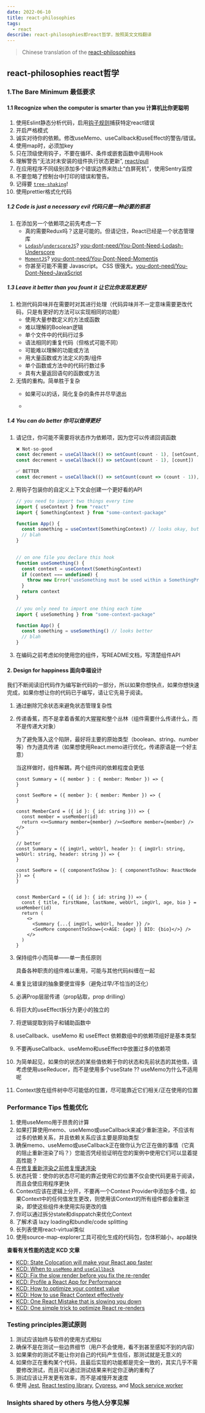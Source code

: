 ```yaml
---
date: 2022-06-10
title: react-philosophies
tags:
  - react
describe: react-philosophies即react哲学，按照英文文档翻译
---
```


> Chinese translation of the [react-philosophies](https://github.com/mithi/react-philosophies)
## react-philosophies react哲学

### 1.The Bare Minimum 最低要求

#### 1.1 Recognize when the computer is smarter than you 计算机比你更聪明

1. 使用Eslint静态分析代码，启用[钩子规则](https://www.npmjs.com/package/eslint-plugin-react-hooks)捕获特定react错误
2. 开启严格模式
3. 诚实对待你的依赖。修改useMemo、useCallback和useEffect的警告/错误。
4. 使用map时，必须加key
5. 只在顶级使用钩子，不要在循环、条件或嵌套函数中调用Hook
6. 理解警告“无法对未安装的组件执行状态更新”, [react/pull](https://github.com/facebook/react/pull/22114)
7. 在应用程序不同级别添加多个错误边界来防止“白屏死机”，使用Sentry监控
8. 不要忽略了控制台中打印的错误和警告。
9. 记得要 [`tree-shaking`](https://link.juejin.cn/?target=https%3A%2F%2Fwebpack.js.org%2Fguides%2Ftree-shaking%2F)!
10. 使用prettier格式化代码

##### 1.2 Code is just a necessary evil 代码只是一种必要的邪恶

1. 在添加另一个依赖项之前先考虑一下
   - 真的需要Redux吗？这是可能的。但请记住，React已经是一个状态管理库
   - [`Lodash`](https://lodash.com/)/[`underscoreJS`](https://underscorejs.org/)? [you-dont-need/You-Dont-Need-Lodash-Underscore](https://github.com/you-dont-need/You-Dont-Need-Lodash-Underscore)
   - [`MomentJS`](https://momentjs.com/)? [you-dont-need/You-Dont-Need-Momentjs](https://github.com/you-dont-need/You-Dont-Need-Momentjs)
   - 你甚至可能不需要 Javascript。 CSS 很强大。[you-dont-need/You-Dont-Need-JavaScript](https://github.com/you-dont-need/You-Dont-Need-JavaScript)

##### 1.3 Leave it better than you fount it 让它比你发现发更好

1. 检测代码异味并在需要时对其进行处理（代码异味并不一定意味需要更改代码，只是有更好的方法可以实现相同的功能）
   - 使用大量参数定义的方法或函数
   - 难以理解的Boolean逻辑
   - 单个文件中的代码行过多
   - 语法相同的重复代码（但格式可能不同）
   - 可能难以理解的功能或方法
   - 用大量函数或方法定义的类/组件
   - 单个函数或方法中的代码行数过多
   - 具有大量返回语句的函数或方法
2. 无情的重构。简单胜于复杂
   - 如果可以的话，简化复杂的条件并尽早退出

   -

##### 1.4 You can do better 你可以做得更好

1. 请记住，你可能不需要将状态作为依赖项，因为您可以传递回调函数

   ```js
   ❌ Not-so-good
   const decrement = useCallback(() => setCount(count - 1), [setCount, count])
   const decrement = useCallback(() => setCount(count - 1), [count])
   
   ✅ BETTER
   const decrement = useCallback(() => setCount(count => (count - 1)), [])
   ```

2. 用钩子包装你的自定义上下文会创建一个更好看的API

   ```js
   // you need to import two things every time 
   import { useContext } from "react"
   import { SomethingContext } from "some-context-package"
   
   function App() {
     const something = useContext(SomethingContext) // looks okay, but could look better
     // blah
   }
   
     
   // on one file you declare this hook
   function useSomething() {
     const context = useContext(SomethingContext)
     if (context === undefined) {
       throw new Error('useSomething must be used within a SomethingProvider')
     }
     return context
   }
     
   // you only need to import one thing each time
   import { useSomething } from "some-context-package"
   
   function App() {
     const something = useSomething() // looks better
     // blah
   }  
   ```

3. 在编码之前考虑如何使用您的组件，写README文档，写清楚组件API

#### 2. Design for happiness 面向幸福设计

​ 我们不断阅读旧代码作为编写新代码的一部分，所以如果你想快点，如果你想快速完成，如果你想让你的代码已于编写，请让它先易于阅读。

1. 通过删除冗余状态来避免状态管理复杂性

2. 传递香蕉，而不是拿着香蕉的大猩猩和整个丛林（组件需要什么传递什么，而不是传递大对象）

   为了避免落入这个陷阱，最好将主要的原始类型（boolean、string、number等）作为道具传递（如果想使用React.memo进行优化，传递原语是一个好主意）

   当这样做时，组件解耦，两个组件间的依赖程度会更低

   ```tsx
   const Summary = ({ member } : { member: Member }) => {
   }
   
   const SeeMore = ({ member }: { member: Member }) => {
   }
   
   const MemberCard = ({ id }: { id: string })) => {
     const member = useMember(id)
     return <><Summary member={member} /><SeeMore member={member} /></>
   }
   
   // better
   const Summary = ({ imgUrl, webUrl, header }: { imgUrl: string, webUrl: string, header: string }) => {
   }
   
   const SeeMore = ({ componentToShow }: { componentToShow: ReactNode }) => {
   }
   
   
   const MemberCard = ({ id }: { id: string }) => {
     const { title, firstName, lastName, webUrl, imgUrl, age, bio } = useMember(id)
     return (
       <>
         <Summary {...{ imgUrl, webUrl, header }} />
         <SeeMore componentToShow={<>AGE: {age} | BIO: {bio}</>} />
       </>
     )
   }
   ```

3. 保持组件小而简单——单一责任原则

   具备各种职责的组件难以重用，可能与其他代码纠缠在一起

4. 重复比错误的抽象要便宜得多（避免过早/不恰当的泛化）

5. 必满Prop层层传递（prop钻取，prop drilling）

6. 将巨大的useEffect拆分为更小的独立的

7. 将逻辑提取到钩子和辅助函数中

8. useCallback、useMemo 和 useEffect 依赖数组中的依赖项组好是基本类型

9. 不要再useCallback、useMemo和useEffect中放置过多的依赖项

10. 为简单起见，如果你的状态的某些值依赖于你的状态和先前状态的其他值，请考虑使用useReducer，而不是使用多个useState ?? useMemo为什么不适用呢

11. Context放在组件树中尽可能低的位置，尽可能靠近它们相关/正在使用的位置

### Performance Tips 性能优化

1. 使用useMemo用于昂贵的计算
2. 如果打算使用memo、useMemo或useCallback来减少重新渲染，不应该有过多的依赖关系，并且依赖关系应该主要是原始类型
3. 确保memo、useMemo或useCallback正在做你认为它正在做的事情（它真的阻止重新渲染了吗？）您能否凭经验证明在您的案例中使用它们可以显着提高性能？
4. [在修复重新渲染之前修复慢速渲染](https://kentcdodds.com/blog/fix-the-slow-render-before-you-fix-the-re-render)
5. 状态托管：使你的状态尽可能的靠近使用它的位置不仅会使代码更易于阅读，而且会使应用程序更快
6. Context应该在逻辑上分开，不要再一个Context Provider中添加多个值，如果Context中的任何值发生更改，则使用该Context的所有组件都会重新渲染，即使这些组件未使用实际更改的值
7. 你可以通过拆分state和disppatch来优化Context
8. 了解术语 lazy loading和bundle/code splitting
9. 长列表使用react-virtual类似
10. 使用source-map-explorer工具可视化生成的代码包，包体积越小，app越快

**查看有关性能的选定 KCD 文章**

- [KCD: State Colocation will make your React app faster](https://kentcdodds.com/blog/state-colocation-will-make-your-react-app-faster)
- [KCD: When to `useMemo` and `useCallback`](https://kentcdodds.com/blog/usememo-and-usecallback)
- [KCD: Fix the slow render before you fix the re-render](https://kentcdodds.com/blog/fix-the-slow-render-before-you-fix-the-re-render)
- [KCD: Profile a React App for Performance](https://kentcdodds.com/blog/profile-a-react-app-for-performance)
- [KCD: How to optimize your context value](https://kentcdodds.com/blog/how-to-optimize-your-context-value)
- [KCD: How to use React Context effectively](https://kentcdodds.com/blog/how-to-use-react-context-effectively)
- [KCD: One React Mistake that is slowing you down](https://epicreact.dev/one-react-mistake-thats-slowing-you-down)
- [KCD: One simple trick to optimize React re-renders](https://kentcdodds.com/blog/optimize-react-re-renders)

### Testing principles测试原则

1. 测试应该始终与软件的使用方式相似
2. 确保不是在测试一些边界细节（用户不会使用，看不到甚至感知不到的内容）
3. 如果果你的测试不能让你对自己的代码产生信任，那测试就是无意义的
4. 如果你正在重构某个代码，且最后实现的功能都是完全一致的，其实几乎不需要修改测试，而且可以通过测试结果来判定你正确的重构了
5. 测试应该让开发更有效率，而不是减慢开发速度
6. 使用 [Jest](https://jestjs.io/), [React testing library](https://testing-library.com/docs/react-testing-library/intro/), [Cypress](https://www.cypress.io/), and [Mock service worker](https://github.com/mswjs/msw)

### Insights shared by others 与他人分享见解
